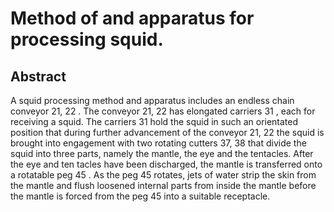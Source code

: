 # Method of and apparatus for processing squid.

## Abstract
A squid processing method and apparatus includes an endless chain conveyor 21, 22 . The conveyor 21, 22 has elongated carriers 31 , each for receiving a squid. The carriers 31 hold the squid in such an orientated position that during further advancement of the conveyor 21, 22 the squid is brought into engagement with two rotating cutters 37, 38 that divide the squid into three parts, namely the mantle, the eye and the tentacles. After the eye and ten tacles have been discharged, the mantle is transferred onto a rotatable peg 45 . As the peg 45 rotates, jets of water strip the skin from the mantle and flush loosened internal parts from inside the mantle before the mantle is forced from the peg 45 into a suitable receptacle.